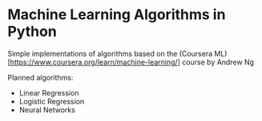 Machine Learning Algorithms in Python
=====================================

Simple implementations of algorithms based on the (Coursera ML)[https://www.coursera.org/learn/machine-learning/] course by Andrew Ng

Planned algorithms:
* Linear Regression
* Logistic Regression
* Neural Networks
